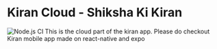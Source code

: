 # Kiran Cloud - Shiksha Ki Kiran
![Node.js CI](https://github.com/divyaksh-shukla/kiran_server/workflows/Node.js%20CI/badge.svg)
This is the cloud part of the kiran app. Please do checkout Kiran mobile app made on react-native and expo